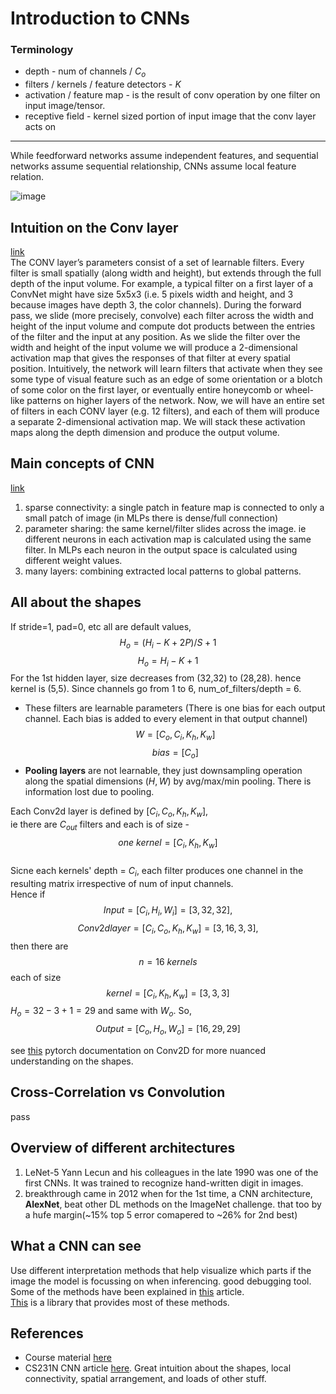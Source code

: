 
# Introduction to CNNs


### Terminology
- depth - num of channels / $C_o$
- filters / kernels / feature detectors - $K$
- activation / feature map - is the result of conv operation by one filter on input image/tensor. 
- receptive field - kernel sized portion of input image that the conv layer acts on


---

While feedforward networks assume independent features, and sequential networks assume sequential relationship, CNNs assume local feature relation.

![image](https://drive.google.com/uc?export=view&id=1mbGw7eCgQJlJjU9i7mM0cPHB62u2MmHK)



## Intuition on the Conv layer
[link](https://cs231n.github.io/convolutional-networks/#case)  
The CONV layer’s parameters consist of a set of learnable filters. Every filter is small spatially (along width and height), but extends through the full depth of the input volume. For example, a typical filter on a first layer of a ConvNet might have size 5x5x3 (i.e. 5 pixels width and height, and 3 because images have depth 3, the color channels). During the forward pass, we slide (more precisely, convolve) each filter across the width and height of the input volume and compute dot products between the entries of the filter and the input at any position. As we slide the filter over the width and height of the input volume we will produce a 2-dimensional activation map that gives the responses of that filter at every spatial position. Intuitively, the network will learn filters that activate when they see some type of visual feature such as an edge of some orientation or a blotch of some color on the first layer, or eventually entire honeycomb or wheel-like patterns on higher layers of the network. Now, we will have an entire set of filters in each CONV layer (e.g. 12 filters), and each of them will produce a separate 2-dimensional activation map. We will stack these activation maps along the depth dimension and produce the output volume.



## Main concepts of CNN 
[link](https://youtu.be/7fWOE-z8YgY?t=825)  
1. sparse connectivity: a single patch in feature map is connected to only a small patch of image (in MLPs there is dense/full connection)
2. parameter sharing: the same kernel/filter slides across the image. ie different neurons in each activation map is calculated using the same filter. In MLPs each neuron in the output space is calculated using different weight values.
3. many layers: combining extracted local patterns to global patterns. 



## All about the shapes

If stride=1, pad=0, etc all are default values, $$ H_o = (H_i - K + 2P)/S + 1 $$ $$H_{o} = H_{i} - K + 1$$
For the 1st hidden layer, size decreases from (32,32) to (28,28). hence kernel is (5,5). Since channels go from 1 to 6, num_of_filters/depth = 6.  
- These filters are learnable parameters (There is one bias for each output channel. Each bias is added to every element in that output channel)
$$W = [C_o, C_i,  K_h, K_w]$$
$$bias = [C_o]$$
- **Pooling layers** are not learnable, they just downsampling operation along the spatial dimensions $(H, W)$ by avg/max/min pooling. There is information lost due to pooling.

Each Conv2d layer is defined by $[C_i, C_o,  K_h, K_w]$,  
ie there are $C_{out}$ filters and each is of size - $$one\ kernel = [C_i, K_h, K_w]$$  
Sicne each kernels' depth = $C_i$, each filter produces one channel in the resulting matrix irrespective of num of input channels.  
Hence if $$Input = [C_i, H_i, W_i] = [3,32,32],$$ $$Conv2d layer = [C_i, C_o, K_h, K_w] = [3, 16, 3, 3], $$ then there are $$n=16\ kernels $$ each of size $$kernel = [C_i, K_h, K_w] = [3, 3, 3]$$ $H_o = 32-3+1 = 29$ and same with $W_o$. So, $$Output = [C_o, H_o, W_o] = [16, 29, 29]$$

see [this](https://pytorch.org/docs/stable/generated/torch.nn.Conv2d.html) pytorch documentation on Conv2D for more nuanced understanding on the shapes.


## Cross-Correlation vs Convolution

pass

## Overview of different architectures

1. LeNet-5 Yann Lecun and his colleagues in the late 1990 was one of the first CNNs. It was trained to recognize hand-written digit in images.
2. breakthrough came in 2012 when for the 1st time, a CNN architecture, **AlexNet**, beat other DL methods on the ImageNet challenge. that too by a hufe margin(~15% top 5 error comapered to ~26% for 2nd best) 


## What a CNN can see

Use different interpretation methods that help visualize which parts if the image the model is focussing on when inferencing. good debugging tool.  
Some of the methods have been explained in [this](https://thegradient.pub/a-visual-history-of-interpretation-for-image-recognition/) article.  
[This](https://pypi.org/project/grad-cam/) is a library that provides most of these methods.


## References
- Course material [here](https://sebastianraschka.com/blog/2021/dl-course.html#l13-introduction-to-convolutional-neural-networks)  
- CS231N CNN article [here](https://cs231n.github.io/convolutional-networks/#case). Great intuition about the shapes, local connectivity, spatial arrangement, and loads of other stuff.

